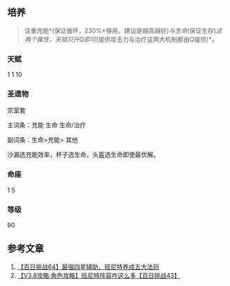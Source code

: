 ## 培养

> 注重充能*(保证循环，230%+够用，建议是越高越好)*与生命*(保证生存)*这两个属性，天赋只升Q即可*(提供攻击力与治疗这两大机制都由Q提供)*。

### 天赋

1 1 10

### 圣遗物

宗室套

主词条：充能 生命 生命/治疗

副词条：生命>充能> 其他

沙漏选充能效率，杯子选生命，头盔选生命即使最优解。

### 命座

1  5

### 等级

90





## 参考文章

1. [【百日挑战64】最强四星辅助，班尼特养成五大法则](https://www.miyoushe.com/ys/article/43046363)
2. [【V3.8攻略·角色攻略】班尼特阵容咋这么多【百日挑战43】](https://www.miyoushe.com/ys/article/41899100)